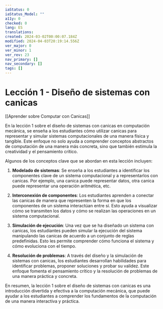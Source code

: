```yaml
---
iaStatus: 0
iaStatus_Model: ""
a11y: 0
checked: 0
lang: ES
translations: 
created: 2024-03-02T00:00:07.184Z
modified: 2024-04-03T20:19:14.556Z
ver_major: 0
ver_minor: 1
ver_rev: 23
nav_primary: []
nav_secondary: []
tags: []
---
```

# Lección 1 - Diseño de sistemas con canicas

[[Aprender sobre Computar con Canicas]]

En la lección 1 sobre el diseño de sistemas con canicas en computación mecánica, se enseña a los estudiantes cómo utilizar canicas para representar y simular sistemas computacionales de una manera física y tangible. Este enfoque no solo ayuda a comprender conceptos abstractos de computación de una manera más concreta, sino que también estimula la creatividad y el pensamiento crítico.

Algunos de los conceptos clave que se abordan en esta lección incluyen:

1. **Modelado de sistemas**: Se enseña a los estudiantes a identificar los componentes clave de un sistema computacional y a representarlos con canicas. Por ejemplo, una canica puede representar datos, otra canica puede representar una operación aritmética, etc.

2. **Interconexión de componentes**: Los estudiantes aprenden a conectar las canicas de manera que representen la forma en que los componentes de un sistema interactúan entre sí. Esto ayuda a visualizar cómo se transmiten los datos y cómo se realizan las operaciones en un sistema computacional.

3. **Simulación de ejecución**: Una vez que se ha diseñado un sistema con canicas, los estudiantes pueden simular la ejecución del sistema manipulando las canicas de acuerdo a un conjunto de reglas predefinidas. Esto les permite comprender cómo funciona el sistema y cómo evoluciona con el tiempo.

4. **Resolución de problemas**: A través del diseño y la simulación de sistemas con canicas, los estudiantes desarrollan habilidades para identificar problemas, proponer soluciones y probar su validez. Este enfoque fomenta el pensamiento crítico y la resolución de problemas de una manera práctica y concreta.

En resumen, la lección 1 sobre el diseño de sistemas con canicas es una introducción divertida y efectiva a la computación mecánica, que puede ayudar a los estudiantes a comprender los fundamentos de la computación de una manera interactiva y práctica.
